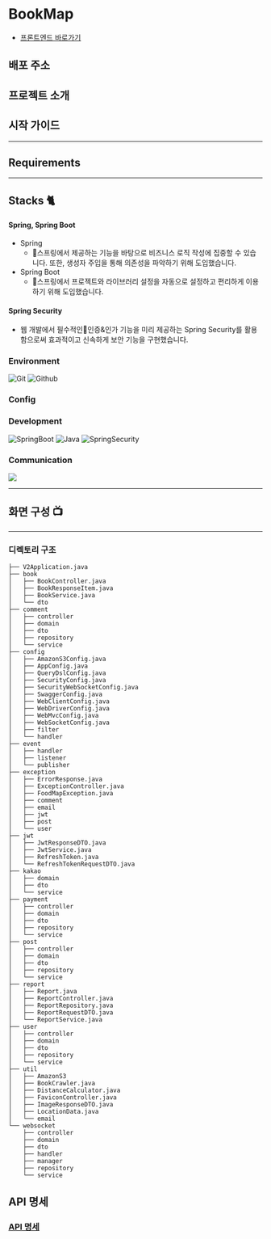 # BookMap

- [프론트엔드 바로가기](https://github.com/hyukjunkim1116/Bookmap-Front-Vue3)

## 배포 주소

## 프로젝트 소개

## 시작 가이드

---

## Requirements

---

## Stacks 🐈

#### Spring, Spring Boot

- Spring
  - 스프링에서 제공하는 기능을 바탕으로 비즈니스 로직 작성에 집중할 수 있습니다. 또한, 생성자 주입을 통해 의존성을 파악하기 위해 도입했습니다.
- Spring Boot
  - 스프링에서 프로젝트와 라이브러리 설정을 자동으로 설정하고 편리하게 이용하기 위해 도입했습니다.

#### Spring Security

- 웹 개발에서 필수적인인증&인가 기능을 미리 제공하는 Spring Security를 활용함으로써 효과적이고 신속하게 보안 기능을 구현했습니다.

### Environment
![Git](https://img.shields.io/badge/Git-F05032?style=for-the-badge&logo=Git&logoColor=white)
![Github](https://img.shields.io/badge/GitHub-181717?style=for-the-badge&logo=GitHub&logoColor=white)

### Config

### Development
![SpringBoot](https://img.shields.io/badge/SpringBoot-6DB33F?style=for-the-badge&logo=Spring&logoColor=white)
![Java](https://img.shields.io/badge/Java-ED8B00?style=for-the-badge&logo=openjdk&logoColor=white)
![SpringSecurity](https://img.shields.io/badge/Spring%20Security-6DB33F?style=for-the-badge&logo=springsecurity&logoColor=white)

### Communication
<img src="https://img.shields.io/badge/Notion-000000?style=for-the-badge&logo=Notion&logoColor=white">

---

## 화면 구성 📺

---

### 디렉토리 구조

```
├── V2Application.java
├── book
│   ├── BookController.java
│   ├── BookResponseItem.java
│   ├── BookService.java
│   └── dto
├── comment
│   ├── controller
│   ├── domain
│   ├── dto
│   ├── repository
│   └── service
├── config
│   ├── AmazonS3Config.java
│   ├── AppConfig.java
│   ├── QueryDslConfig.java
│   ├── SecurityConfig.java
│   ├── SecurityWebSocketConfig.java
│   ├── SwaggerConfig.java
│   ├── WebClientConfig.java
│   ├── WebDriverConfig.java
│   ├── WebMvcConfig.java
│   ├── WebSocketConfig.java
│   ├── filter
│   └── handler
├── event
│   ├── handler
│   ├── listener
│   └── publisher
├── exception
│   ├── ErrorResponse.java
│   ├── ExceptionController.java
│   ├── FoodMapException.java
│   ├── comment
│   ├── email
│   ├── jwt
│   ├── post
│   └── user
├── jwt
│   ├── JwtResponseDTO.java
│   ├── JwtService.java
│   ├── RefreshToken.java
│   └── RefreshTokenRequestDTO.java
├── kakao
│   ├── domain
│   ├── dto
│   └── service
├── payment
│   ├── controller
│   ├── domain
│   ├── dto
│   ├── repository
│   └── service
├── post
│   ├── controller
│   ├── domain
│   ├── dto
│   ├── repository
│   └── service
├── report
│   ├── Report.java
│   ├── ReportController.java
│   ├── ReportRepository.java
│   ├── ReportRequestDTO.java
│   └── ReportService.java
├── user
│   ├── controller
│   ├── domain
│   ├── dto
│   ├── repository
│   └── service
├── util
│   ├── AmazonS3
│   ├── BookCrawler.java
│   ├── DistanceCalculator.java
│   ├── FaviconController.java
│   ├── ImageResponseDTO.java
│   ├── LocationData.java
│   └── email
└── websocket
    ├── controller
    ├── domain
    ├── dto
    ├── handler
    ├── manager
    ├── repository
    └── service
```

## API 명세

### [API 명세](https://denim-knot-470.notion.site/ef06589a8f5e49529645cff63419abc0?v=4a2368990f7043059aa5be52b6abb633&pvs=4)
